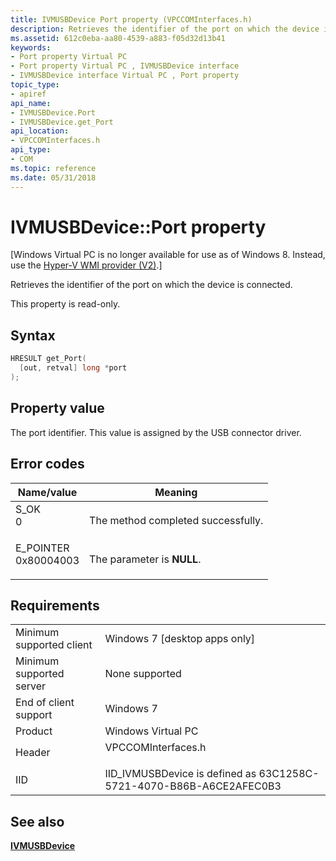 ```yaml
---
title: IVMUSBDevice Port property (VPCCOMInterfaces.h)
description: Retrieves the identifier of the port on which the device is connected.
ms.assetid: 612c0eba-aa80-4539-a883-f05d32d13b41
keywords:
- Port property Virtual PC
- Port property Virtual PC , IVMUSBDevice interface
- IVMUSBDevice interface Virtual PC , Port property
topic_type:
- apiref
api_name:
- IVMUSBDevice.Port
- IVMUSBDevice.get_Port
api_location:
- VPCCOMInterfaces.h
api_type:
- COM
ms.topic: reference
ms.date: 05/31/2018
---
```


# IVMUSBDevice::Port property

\[Windows Virtual PC is no longer available for use as of Windows 8. Instead, use the [Hyper-V WMI provider (V2)](https://docs.microsoft.com/windows/desktop/HyperV_v2/windows-virtualization-portal).\]

Retrieves the identifier of the port on which the device is connected.

This property is read-only.

## Syntax


```C++
HRESULT get_Port(
  [out, retval] long *port
);
```



## Property value

The port identifier. This value is assigned by the USB connector driver.

## Error codes



| Name/value                                                                                                                                            | Meaning                                       |
|-------------------------------------------------------------------------------------------------------------------------------------------------------|-----------------------------------------------|
| <dl> <dt>S\_OK</dt> <dt>0</dt> </dl>               | The method completed successfully.<br/> |
| <dl> <dt>E\_POINTER</dt> <dt>0x80004003</dt> </dl> | The parameter is **NULL**.<br/>         |



## Requirements



|                                     |                                                                                               |
|-------------------------------------|-----------------------------------------------------------------------------------------------|
| Minimum supported client<br/> | Windows 7 \[desktop apps only\]<br/>                                                    |
| Minimum supported server<br/> | None supported<br/>                                                                     |
| End of client support<br/>    | Windows 7<br/>                                                                          |
| Product<br/>                  | Windows Virtual PC<br/>                                                                 |
| Header<br/>                   | <dl> <dt>VPCCOMInterfaces.h</dt> </dl> |
| IID<br/>                      | IID\_IVMUSBDevice is defined as 63C1258C-5721-4070-B86B-A6CE2AFEC0B3<br/>               |



## See also

<dl> <dt>

[**IVMUSBDevice**](ivmusbdevice.md)
</dt> </dl>

 

 





